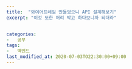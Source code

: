 ```yaml
---
title:  "와이어프레임 만들었으니 API 설계해보기"
excerpt: "이것 또한 머리 박고 하다보니까 되더라"


categories:
-   공부
tags:
-   백엔드
last_modified_at: 2020-07-03TO22:30:00+09:00
---
```

